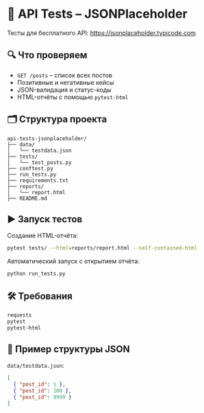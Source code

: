 
# 🔗 API Tests – JSONPlaceholder

Тесты для бесплатного API: https://jsonplaceholder.typicode.com

## 🔍 Что проверяем

- `GET /posts` – список всех постов
- Позитивные и негативные кейсы
- JSON-валидация и статус-коды
- HTML-отчёты с помощью `pytest-html`

## 🗂 Структура проекта

```
api-tests-jsonplaceholder/
├── data/
│   └── testdata.json
├── tests/
│   └── test_posts.py
├── conftest.py
├── run_tests.py
├── requirements.txt
├── reports/
│   └── report.html
├── README.md
```

## ▶️ Запуск тестов

Создание HTML-отчёта:

```bash
pytest tests/ --html=reports/report.html --self-contained-html
```

Автоматический запуск с открытием отчёта:

```bash
python run_tests.py
```

## 🛠 Требования

```txt
requests
pytest
pytest-html
```

## 📁 Пример структуры JSON

`data/testdata.json`:

```json
[
  { "post_id": 1 },
  { "post_id": 100 },
  { "post_id": 9999 }
]
```
